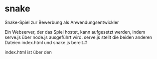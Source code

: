 # snake
Snake-Spiel zur Bewerbung als Anwendungsentwickler

Ein Webserver, der das Spiel hostet, kann aufgesetzt werden, indem serve.js über node.js ausgeführt wird.
serve.js stellt die beiden anderen Dateien index.html und snake.js bereit.#

index.html ist über den <script>-Tag mit dem Code in Snake.js verknüpft. snake.js interagiert anschließend mit dem <canvas> und dem <div> der Website.

PORT 1234
- da ich nicht davon ausgehen kann, dass häufig verwendete Ports auf der Testmaschine frei sein, habe ich 1234 verwendet.

Farben: 
Grün = Schlange/Snake/Player
Blau = Essen/Food

Steuerung: W,A,S und D.
Das Spiel wird begonnen, indem eine dieser Tasten gedrückt wird.
Ist das Spiel beendet, muss die aufgerufene Website neu geladen werden, damit die nächste Runde begonnen werden kann.

Außerdem: Steuert man "rückwärts" in sich hinein, wird dies ebenfalls als "Schlange gefressen" gewertet. Dies könnte einfach verändert werden,
jedoch wollte ich den Code zunächst auf das Wesentliche beschränken,

- Pascal Siemer
